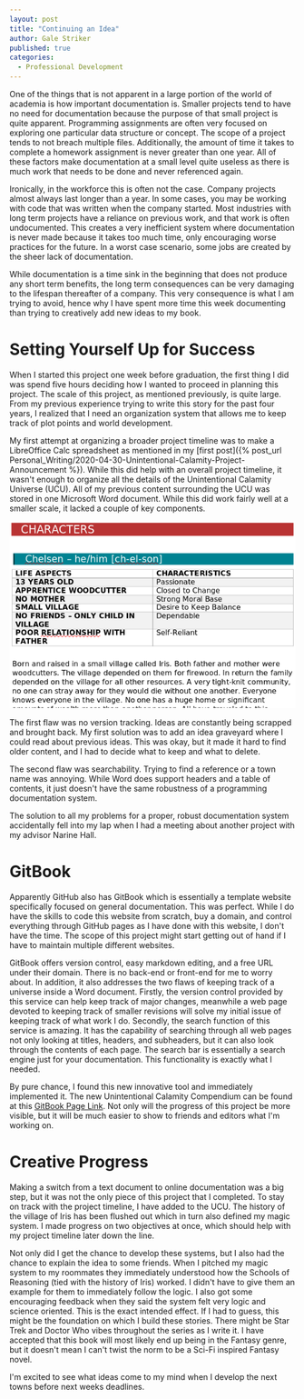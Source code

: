 ```yaml
---
layout: post
title: "Continuing an Idea"
author: Gale Striker
published: true
categories:
  - Professional Development
---
```


One of the things that is not apparent in a large portion of the world of academia is how important documentation is. Smaller projects tend to have no need for documentation because the purpose of that small project is quite apparent. Programming assignments are often very focused on exploring one particular data structure or concept. The scope of a project tends to not breach multiple files. Additionally, the amount of time it takes to complete a homework assignment is never greater than one year. All of these factors make documentation at a small level quite useless as there is much work that needs to be done and never referenced again.

Ironically, in the workforce this is often not the case. Company projects almost always last longer than a year. In some cases, you may be working with code that was written when the company started. Most industries with long term projects have a reliance on previous work, and that work is often undocumented. This creates a very inefficient system where documentation is never made because it takes too much time, only encouraging worse practices for the future. In a worst case scenario, some jobs are created by the sheer lack of documentation.

While documentation is a time sink in the beginning that does not produce any short term benefits, the long term consequences can be very damaging to the lifespan thereafter of a company. This very consequence is what I am trying to avoid, hence why I have spent more time this week documenting than trying to creatively add new ideas to my book.

# Setting Yourself Up for Success

When I started this project one week before graduation, the first thing I did was spend five hours deciding how I wanted to proceed in planning this project. The scale of this project, as mentioned previously, is quite large. From my previous experience trying to write this story for the past four years, I realized that I need an organization system that allows me to keep track of plot points and world development.

My first attempt at organizing a broader project timeline was to make a LibreOffice Calc spreadsheet as mentioned in my [first post]({% post_url Personal_Writing/2020-04-30-Unintentional-Calamity-Project-Announcement %}). While this did help with an overall project timeline, it wasn't enough to organize all the details of the Unintentional Calamity Universe (UCU). All of my previous content surrounding the UCU was stored in one Microsoft Word document. While this did work fairly well at a smaller scale, it lacked a couple of key components.

![First version of the UC Compendium.](/images/UCP/UC_compendium_1.png)

The first flaw was no version tracking. Ideas are constantly being scrapped and brought back. My first solution was to add an idea graveyard where I could read about previous ideas. This was okay, but it made it hard to find older content, and I had to decide what to keep and what to delete.

The second flaw was searchability. Trying to find a reference or a town name was annoying. While Word does support headers and a table of contents, it just doesn't have the same robustness of a programming documentation system.

The solution to all my problems for a proper, robust documentation system accidentally fell into my lap when I had a meeting about another project with my advisor Narine Hall.

# GitBook

Apparently GitHub also has GitBook which is essentially a template website specifically focused on general documentation. This was perfect. While I do have the skills to code this website from scratch, buy a domain, and control everything through GitHub pages as I have done with this website, I don't have the time. The scope of this project might start getting out of hand if I have to maintain multiple different websites.

GitBook offers version control, easy markdown editing, and a free URL under their domain. There is no back-end or front-end for me to worry about. In addition, it also addresses the two flaws of keeping track of a universe inside a Word document. Firstly, the version control provided by this service can help keep track of major changes, meanwhile a web page devoted to keeping track of smaller revisions will solve my initial issue of keeping track of what work I do. Secondly, the search function of this service is amazing. It has the capability of searching through all web pages not only looking at titles, headers, and subheaders, but it can also look through the contents of each page. The search bar is essentially a search engine just for your documentation. This functionality is exactly what I needed.

By pure chance, I found this new innovative tool and immediately implemented it. The new Unintentional Calamity Compendium can be found at this [GitBook Page Link](https://galeproulx.gitbook.io/the-unintentional-calamity/). Not only will the progress of this project be more visible, but it will be much easier to show to friends and editors what I'm working on.

# Creative Progress

Making a switch from a text document to online documentation was a big step, but it was not the only piece of this project that I completed. To stay on track with the project timeline, I have added to the UCU. The history of the village of Iris has been flushed out which in turn also defined my magic system. I made progress on two objectives at once, which should help with my project timeline later down the line.

Not only did I get the chance to develop these systems, but I also had the chance to explain the idea to some friends. When I pitched my magic system to my roommates they immediately understood how the Schools of Reasoning (tied with the history of Iris) worked. I didn't have to give them an example for them to immediately follow the logic. I also got some encouraging feedback when they said the system felt very logic and science oriented. This is the exact intended effect. If I had to guess, this might be the foundation on which I build these stories. There might be Star Trek and Doctor Who vibes throughout the series as I write it. I have accepted that this book will most likely end up being in the Fantasy genre, but it doesn't mean I can't twist the norm to be a Sci-Fi inspired Fantasy novel.

I'm excited to see what ideas come to my mind when I develop the next towns before next weeks deadlines.
